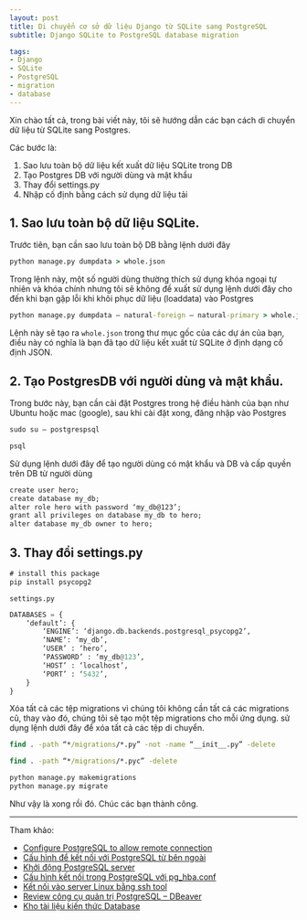 ```yaml
---
layout: post
title: Di chuyển cơ sở dữ liệu Django từ SQLite sang PostgreSQL
subtitle: Django SQLite to PostgreSQL database migration

tags:
- Django
- SQLite
- PostgreSQL
- migration
- database
---
```


Xin chào tất cả, trong bài viết này, tôi sẽ hướng dẫn các bạn cách di chuyển dữ liệu từ SQLite sang Postgres.

Các bước là:
1. Sao lưu toàn bộ dữ liệu kết xuất dữ liệu SQLite trong DB
2. Tạo Postgres DB với người dùng và mật khẩu
3. Thay đổi settings.py
4. Nhập cố định bằng cách sử dụng dữ liệu tải


## 1. Sao lưu toàn bộ dữ liệu SQLite.

Trước tiên, bạn cần sao lưu toàn bộ DB bằng lệnh dưới đây

```bat
python manage.py dumpdata > whole.json
```

Trong lệnh này, một số người dùng thường thích sử dụng khóa ngoại tự nhiên và khóa chính nhưng tôi sẽ không đề xuất sử dụng lệnh dưới đây cho đến khi bạn gặp lỗi khi khôi phục dữ liệu (loaddata) vào Postgres

```bat
python manage.py dumpdata — natural-foreign — natural-primary > whole.json
```

Lệnh này sẽ tạo ra `whole.json` trong thư mục gốc của các dự án của bạn, điều này có nghĩa là bạn đã tạo dữ liệu kết xuất từ SQLite ở định dạng cố định JSON.


## 2. Tạo PostgresDB với người dùng và mật khẩu.

Trong bước này, bạn cần cài đặt Postgres trong hệ điều hành của bạn như Ubuntu hoặc mac (google), sau khi cài đặt xong, đăng nhập vào Postgres

```bat
sudo su — postgrespsql

psql
```

Sử dụng lệnh dưới đây để tạo người dùng có mật khẩu và DB và cấp quyền trên DB từ người dùng

```bat
create user hero;
create database my_db;
alter role hero with password ‘my_db@123’;
grant all privileges on database my_db to hero;
alter database my_db owner to hero;
```


## 3. Thay đổi settings.py

```bat
# install this package 
pip install psycopg2
```

`settings.py`

```python
DATABASES = {
	‘default’: {
		‘ENGINE’: ‘django.db.backends.postgresql_psycopg2’,
		‘NAME’: ‘my_db’,
		‘USER’ : ‘hero’,
		‘PASSWORD’ : ‘my_db@123’,
		‘HOST’ : ‘localhost’,
		‘PORT’ : ‘5432’,
	}
}
```

Xóa tất cả các tệp migrations vì chúng tôi không cần tất cả các migrations cũ, thay vào đó, chúng tôi sẽ tạo một tệp migrations cho mỗi ứng dụng. sử dụng lệnh dưới đây để xóa tất cả các tệp di chuyển.

```bat
find . -path “*/migrations/*.py” -not -name “__init__.py” -delete

find . -path “*/migrations/*.pyc” -delete
```

```bat
python manage.py makemigrations
python manage.py migrate
```



Như vậy là xong rồi đó. Chúc các bạn thành công.

-----
Tham khảo:
- [Configure PostgreSQL to allow remote connection](https://www.bigbinary.com/blog/configure-postgresql-to-allow-remote-connection)
- [Cấu hình để kết nối với PostgreSQL từ bên ngoài](https://dangxuanduy.com/database/cau-hinh-de-ket-noi-voi-postgresql-tu-ben-ngoai/)
- [Khởi động PostgreSQL server](https://dangxuanduy.com/database/khoi-dong-postgresql-server/)
- [Cấu hình kết nối trong PostgreSQL với pg_hba.conf](https://dangxuanduy.com/database/cau-hinh-chinh-sach-ket-noi-trong-postgresql-voi-pg-hba_conf/)
- [Kết nối vào server Linux bằng ssh tool](https://dangxuanduy.com/lap-trinh/bash-shell/ket-noi-vao-server-linux-bang-ssh-tool/)
- [Review công cụ quản trị PostgreSQL – DBeaver](https://dangxuanduy.com/database/review-cong-cu-quan-tri-postgresql-dbeaver/)
- [Kho tài liệu kiến thức Database](https://www.facebook.com/groups/khotailieukienthucdatabase)